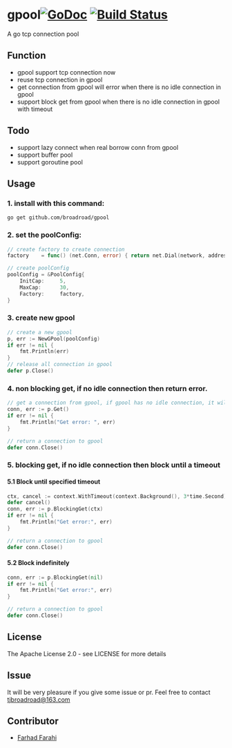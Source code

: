 # gpool[![GoDoc](https://godoc.org/github.com/Broadroad/gpool?status.svg)](https://godoc.org/github.com/Broadroad/gpool) [![Build Status](https://travis-ci.org/Broadroad/gpool.svg?branch=master)](https://travis-ci.org/Broadroad/gpool)

A go tcp connection pool

## Function
- gpool support tcp connection now
- reuse tcp connection in gpool
- get connection from gpool will error when there is no idle connection in gpool
- support block get from gpool when there is no idle connection in gpool with timeout

## Todo
- support lazy connect when real borrow conn from gpool
- support buffer pool
- support goroutine pool

## Usage
### 1. install with this command:
```shell
go get github.com/broadroad/gpool
```

### 2. set the poolConfig:

```go
// create factory to create connection
factory    = func() (net.Conn, error) { return net.Dial(network, address) }

// create poolConfig
poolConfig = &PoolConfig{
	InitCap:     5,
	MaxCap:      30,
	Factory:     factory,
}
```

### 3. create new gpool
```go
// create a new gpool
p, err := NewGPool(poolConfig)
if err != nil {
    fmt.Println(err)
}
// release all connection in gpool
defer p.Close()
```

### 4. non blocking get, if no idle connection then return error.
```go
// get a connection from gpool, if gpool has no idle connection, it will return error
conn, err := p.Get()
if err != nil {
	fmt.Println("Get error: ", err)
}

// return a connection to gpool
defer conn.Close()
```

### 5. blocking get, if no idle connection then block until a timeout
#### 5.1 Block until specified timeout
```go
ctx, cancel := context.WithTimeout(context.Background(), 3*time.Second) //3second timeout
defer cancel()
conn, err := p.BlockingGet(ctx)
if err != nil {
	fmt.Println("Get error:", err)
}

// return a connection to gpool
defer conn.Close()
```
#### 5.2 Block indefinitely
```go
conn, err := p.BlockingGet(nil)
if err != nil {
	fmt.Println("Get error:", err)
}

// return a connection to gpool
defer conn.Close()
```

## License
The Apache License 2.0 - see LICENSE for more details

## Issue
It will be very pleasure if you give some issue or pr. Feel free to contact tjbroadroad@163.com

## Contributor
* [Farhad Farahi](https://github.com/FarhadF)
